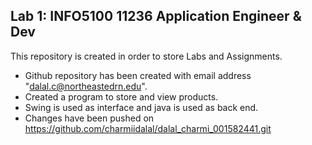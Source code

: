 Lab 1: INFO5100 11236 Application Engineer & Dev
----------------------------------

This repository is created in order to store Labs and Assignments.

 * Github repository has been created with email address "dalal.c@northeastedrn.edu".
 * Created a program to store and view products.
 * Swing is used as interface and java is used as back end.
 * Changes have been pushed on https://github.com/charmiidalal/dalal_charmi_001582441.git
